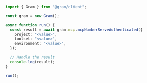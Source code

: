 <!-- Start SDK Example Usage [usage] -->
```typescript
import { Gram } from "@gram/client";

const gram = new Gram();

async function run() {
  const result = await gram.mcp.mcpNumberServeAuthenticated({
    project: "<value>",
    toolset: "<value>",
    environment: "<value>",
  });

  // Handle the result
  console.log(result);
}

run();

```
<!-- End SDK Example Usage [usage] -->